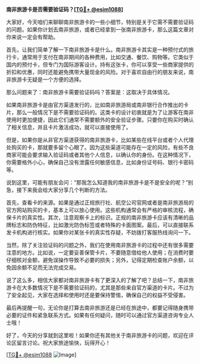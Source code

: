 **南非旅游卡是否需要验证码？[[TG💪+ @esim1088](https://t.me/s/esim1088)]**

大家好，今天咱们来聊聊南非旅游卡的一些小细节，特别是关于它需不需要验证码的问题。如果你计划去南非旅游，或者已经拿到一张南非旅游卡，那么这篇文章对你来说一定会有帮助。

首先，让我们简单了解一下南非旅游卡是什么。南非旅游卡其实是一种预付式的旅行卡，通常用于支付在南非期间的各种费用，比如交通、餐饮、购物等。它类似于国内的预付卡，但专门为国际游客设计。持有这张卡，你可以享受一些商家提供的折扣和优惠，同时还能避免携带大量现金的风险。对于喜欢自由行的朋友来说，南非旅游卡无疑是一个方便的选择。

那么问题来了：南非旅游卡需要验证码吗？答案是：这取决于具体情况。

如果南非旅游卡是由官方渠道发行的，比如南非旅游局或南非银行合作推出的卡片，那么一般情况下是不需要验证码的。这类卡的设计初衷就是为了让游客在南非使用时更加便捷，因此它们通常不需要额外的安全验证步骤。只要你在购买时确认了相关信息，并且卡片激活成功，就可以直接使用了。

但是，如果你是从非官方渠道获得的南非旅游卡，比如某些在线平台或者个人代理处购买的卡，那就要多留个心眼了。因为这些渠道可能存在一定的风险，有些不良商家可能会要求输入验证码或者其他个人信息，以确认你的身份。在这种情况下，你需要格外小心，确保自己没有泄露任何敏感信息，比如身份证号码、银行卡密码等。

说到这里，可能有朋友会问：“那我怎么知道我的南非旅游卡是不是安全的呢？”别急，接下来我会给大家分享几个判断的方法。

首先，查看卡的来源。如果是通过正规旅行社、航空公司官网或者是南非旅游局的官方网站购买的卡，基本上可以放心使用。这些机构通常会有严格的审核流程，确保卡片的真实性。其次，注意观察卡上的标识。正规的南非旅游卡应该有清晰的品牌标志和防伪特征，比如激光防伪标签或者特殊的卡面图案。最后，可以直接联系发卡机构进行核实。如果你对某张卡的真实性存疑，不妨拨打客服热线询问一下。

当然，除了关注验证码的问题之外，我们在使用南非旅游卡的过程中还有很多需要注意的地方。比如说，一定要妥善保管卡片，不要随意借给他人使用；在消费时要仔细核对金额，避免误操作导致不必要的损失；另外，记得定期检查账户余额，以免因余额不足而无法完成交易。

说了这么多，相信大家都对南非旅游卡有了更深入的了解了吧？总结一下，南非旅游卡在大多数情况下是不需要验证码的，尤其是那些来自官方渠道的卡片。不过为了安全起见，大家在选择和使用时还是要保持警惕，确保自己的权益不受侵害。

最后再提醒一句，无论你是打算去南非旅游还是已经在旅途中，都要记得随身携带必要的证件和紧急联系方式。如果有任何疑问，随时可以通过官方渠道咨询专业人士哦！

好了，今天的分享就到这里啦！如果你还有其他关于南非旅游卡的问题，欢迎在评论区留言讨论。祝大家旅途愉快，玩得开心！

[[TG💪+ @esim1088](https://t.me/s/esim1088) ![Image](https://i.postimg.cc/4NQfJmqS/Snipaste-2025-05-13-00-14-12.png)]